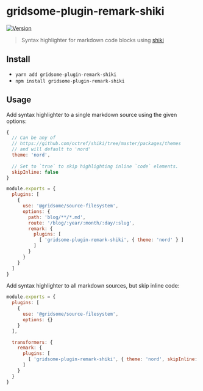 # gridsome-plugin-remark-shiki

<a href="https://www.npmjs.com/package/gridsome-plugin-remark-shiki">
    <img src="https://img.shields.io/npm/v/gridsome-plugin-remark-shiki.svg" alt="Version">
</a>

> Syntax highlighter for markdown code blocks using [shiki](https://shiki.matsu.io/)

## Install
- `yarn add gridsome-plugin-remark-shiki`
- `npm install gridsome-plugin-remark-shiki`

## Usage

Add syntax highlighter to a single markdown source using the given options:

```js
{
  // Can be any of
  // https://github.com/octref/shiki/tree/master/packages/themes
  // and will default to 'nord'
  theme: 'nord',
  
  // Set to `true` to skip highlighting inline `code` elements.
  skipInline: false
}
```

```js
module.exports = {
  plugins: [
    {
      use: '@gridsome/source-filesystem',
      options: {
        path: 'blog/**/*.md',
        route: '/blog/:year/:month/:day/:slug',
        remark: {
          plugins: [
            [ 'gridsome-plugin-remark-shiki', { theme: 'nord' } ]
          ]
        }
      }
    }
  ]
}
```

Add syntax highlighter to all markdown sources, but skip inline code:

```js
module.exports = {
  plugins: [
    {
      use: '@gridsome/source-filesystem',
      options: {}
    }
  ],

  transformers: {
    remark: {
      plugins: [
        [ 'gridsome-plugin-remark-shiki', { theme: 'nord', skipInline: true } ]
      ]
    }
  }
}
```
